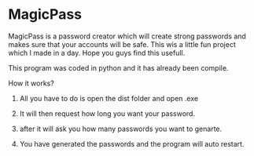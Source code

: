 # MagicPass
MagicPass is a password creator which will create strong passwords and makes sure that your accounts will be safe.
This wis a little fun project which I made in a day. 
Hope you guys find this usefull.

This program was coded in python and it has already been compile.

How it works?

1. All you have to do is open the dist folder and open .exe 

2. It will then request how long you want your password.

3. after it will ask you how many passwords you want to genarte. 

4. You have generated the passwords and the program will auto restart.
